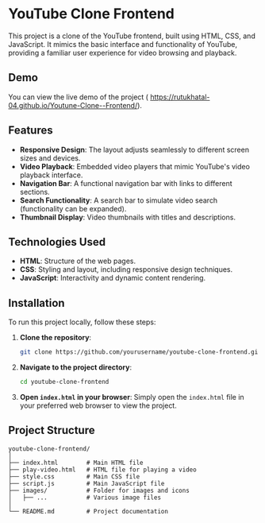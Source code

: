 # YouTube Clone Frontend

This project is a clone of the YouTube frontend, built using HTML, CSS, and JavaScript. It mimics the basic interface and functionality of YouTube, providing a familiar user experience for video browsing and playback.

## Demo

You can view the live demo of the project ( https://rutukhatal-04.github.io/Youtune-Clone--Frontend/).

## Features

- **Responsive Design**: The layout adjusts seamlessly to different screen sizes and devices.
- **Video Playback**: Embedded video players that mimic YouTube's video playback interface.
- **Navigation Bar**: A functional navigation bar with links to different sections.
- **Search Functionality**: A search bar to simulate video search (functionality can be expanded).
- **Thumbnail Display**: Video thumbnails with titles and descriptions.

## Technologies Used

- **HTML**: Structure of the web pages.
- **CSS**: Styling and layout, including responsive design techniques.
- **JavaScript**: Interactivity and dynamic content rendering.

## Installation

To run this project locally, follow these steps:

1. **Clone the repository**:
    ```bash
    git clone https://github.com/yourusername/youtube-clone-frontend.git
    ```

2. **Navigate to the project directory**:
    ```bash
    cd youtube-clone-frontend
    ```

3. **Open `index.html` in your browser**:
    Simply open the `index.html` file in your preferred web browser to view the project.

## Project Structure

```plaintext
youtube-clone-frontend/
│
├── index.html        # Main HTML file
├── play-video.html   # HTML file for playing a video
├── style.css         # Main CSS file
├── script.js         # Main JavaScript file
├── images/           # Folder for images and icons
│   ├── ...           # Various image files
│
└── README.md         # Project documentation

